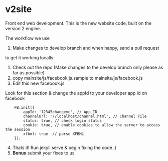 # v2site
Front end web development. This is the new website code, built on the version 2 engine.

The workflow we use
1. Make changes to develop branch and when happy, send a pull request


to get it working locally:
1. Check out the repo (Make changes to the develop branch only please as far as possible)
2. copy mainsite/js/facebook.js.sample to mainsite/js/facebook.js 
3. Edit this new facebook.js

Look for this section & change the appId to your developer app id on facebook
```
    FB.init({
        appId: '12345changeme', // App ID
        channelUrl: '//localhost/channel.html', // Channel File
        status: true, // check login status
        cookie: true, // enable cookies to allow the server to access the session
        xfbml: true  // parse XFBML
    });
```

4. Thats it! Run jekyll serve & begin fixing the code ;)
5. **Bonus**  submit your fixes  to us

